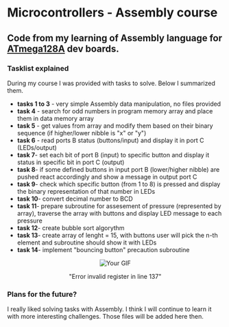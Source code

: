 # Microcontrollers - Assembly course

## Code from my learning of Assembly language for [ATmega128A](https://www.microchip.com/en-us/product/ATmega128A) dev boards.

### Tasklist explained
During my course I was provided with tasks to solve. Below I summarized them.
* **tasks 1 to 3** - very simple Assembly data manipulation, no files provided
* **task 4** - search for odd numbers in program memory array and place them in data memory array
* **task 5** - get values from array and modify them based on their binary sequence (if higher/lower nibble is "x" or "y")
* **task 6** - read ports B status (buttons/input) and display it in port C (LEDs/output)
* **task 7**- set each bit of port B (input) to specific button and display it status in specific bit in port C (output)
* **task 8**- if some defined buttons in input port B (lower/higher nibble) are pushed react accordingly and show a message in output port C
* **task 9**- check which specific button (from 1 to 8) is pressed and display the binary representation of that number in LEDs
* **task 10**- convert decimal number to BCD
* **task 11**- prepare subroutine for assesement of pressure (represented by array), traverse the array with buttons and display LED message to each pressure
* **task 12**- create bubble sort algorythm
* **task 13**- create array of lenght = 15, with buttons user will pick the n-th element and subroutine should show it with LEDs
* **task 14**- implement "bouncing button" precaution subroutine


<div align="center">
  <img src="https://media.giphy.com/media/zH6cftQTYNnZ6/giphy.gif" alt="Your GIF" style="max-width: 100%;" />
</div>
<p align="center"> 
  "Error invalid register in line 137"
</p>

### Plans for the future?
I really liked solving tasks with Assembly. I think I will continue to learn it with more interesting challenges. Those files will be added here then.
